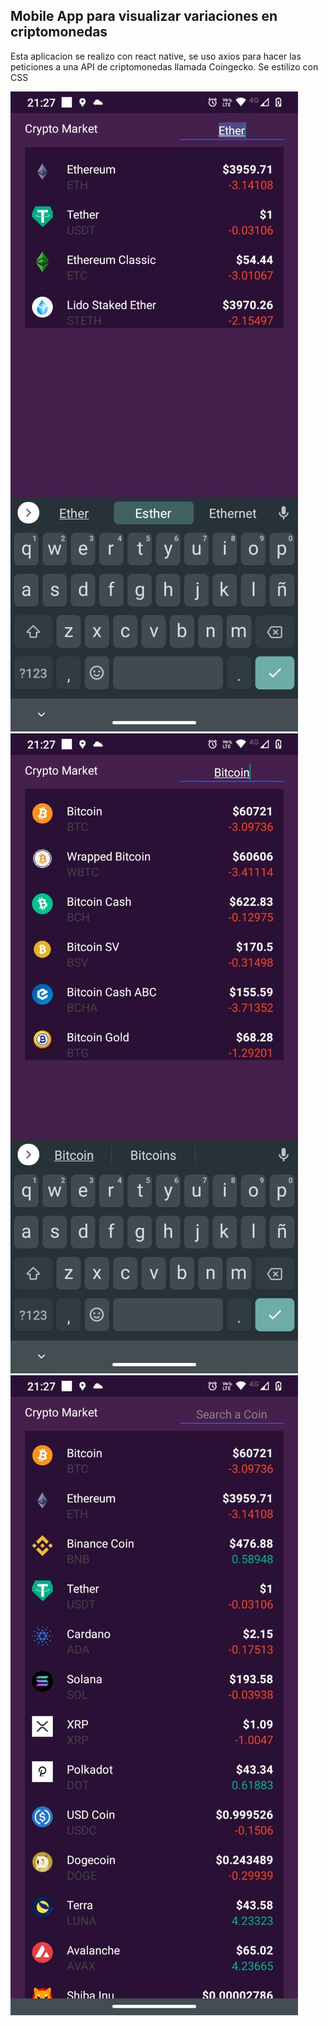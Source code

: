 ## Mobile App para visualizar variaciones en criptomonedas 

Esta aplicacion se realizo con react native, se uso axios para hacer las peticiones a una  API de criptomonedas llamada Coingecko.
Se estilizo con CSS

![Screen01](assets/Screen01.jpeg)
![Screen02](assets/Screen02.jpeg)
![Screen03](assets/Screen03.jpeg)
